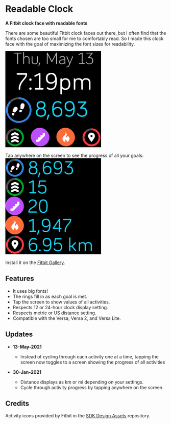 # Readable Clock

**A Fitbit clock face with readable fonts**

There are some beautiful Fitbit clock faces out there, but I often find that the fonts chosen are too small for me to comfortably read. So I made this clock face with the goal of maximizing the font sizes for readability.

![Screenshot of clock face](Readable-Clock-screenshot.png)

Tap anywhere on the screen to see the progress of all your goals:  
![Screenshot of secondary clock face](Readable-Clock-screenshot2.png)

Install it on the [Fitbit Gallery](https://gallery.fitbit.com/details/72882fa2-6aba-4a59-aee7-993dcb7e616d).

## Features

* It uses big fonts!
* The rings fill in as each goal is met.
* Tap the screen to show values of all activities.
* Respects 12 or 24-hour clock display setting.
* Respects metric or US distance setting.
* Compatible with the Versa, Versa 2, and Versa Lite.

## Updates

- **13-May-2021**
    - Instead of cycling through each activity one at a time, tapping the screen now toggles to a screen showing the progress of all activities

- **30-Jan-2021**
    - Distance displays as km or mi depending on your settings.
    - Cycle through activity progress by tapping anywhere on the screen.

## Credits

Activity icons provided by Fitbit in the [SDK Design Assets](https://github.com/Fitbit/sdk-design-assets) repository.
